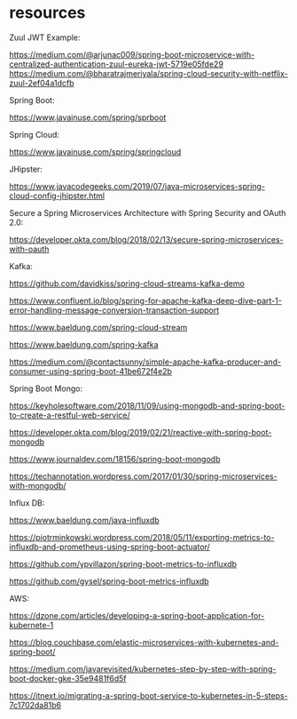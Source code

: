 # resources

Zuul JWT Example:

https://medium.com/@arjunac009/spring-boot-microservice-with-centralized-authentication-zuul-eureka-jwt-5719e05fde29
https://medium.com/@bharatrajmeriyala/spring-cloud-security-with-netflix-zuul-2ef04a1dcfb

Spring Boot:

https://www.javainuse.com/spring/sprboot

Spring Cloud:

https://www.javainuse.com/spring/springcloud

JHipster:

https://www.javacodegeeks.com/2019/07/java-microservices-spring-cloud-config-jhipster.html

Secure a Spring Microservices Architecture with Spring Security and OAuth 2.0:

https://developer.okta.com/blog/2018/02/13/secure-spring-microservices-with-oauth

Kafka:

https://github.com/davidkiss/spring-cloud-streams-kafka-demo

https://www.confluent.io/blog/spring-for-apache-kafka-deep-dive-part-1-error-handling-message-conversion-transaction-support

https://www.baeldung.com/spring-cloud-stream

https://www.baeldung.com/spring-kafka

https://medium.com/@contactsunny/simple-apache-kafka-producer-and-consumer-using-spring-boot-41be672f4e2b

Spring Boot Mongo:

https://keyholesoftware.com/2018/11/09/using-mongodb-and-spring-boot-to-create-a-restful-web-service/

https://developer.okta.com/blog/2019/02/21/reactive-with-spring-boot-mongodb

https://www.journaldev.com/18156/spring-boot-mongodb

https://techannotation.wordpress.com/2017/01/30/spring-microservices-with-mongodb/

Influx DB:

https://www.baeldung.com/java-influxdb

https://piotrminkowski.wordpress.com/2018/05/11/exporting-metrics-to-influxdb-and-prometheus-using-spring-boot-actuator/

https://github.com/ypvillazon/spring-boot-metrics-to-influxdb

https://github.com/gysel/spring-boot-metrics-influxdb

AWS:

https://dzone.com/articles/developing-a-spring-boot-application-for-kubernete-1

https://blog.couchbase.com/elastic-microservices-with-kubernetes-and-spring-boot/

https://medium.com/javarevisited/kubernetes-step-by-step-with-spring-boot-docker-gke-35e9481f6d5f

https://itnext.io/migrating-a-spring-boot-service-to-kubernetes-in-5-steps-7c1702da81b6





